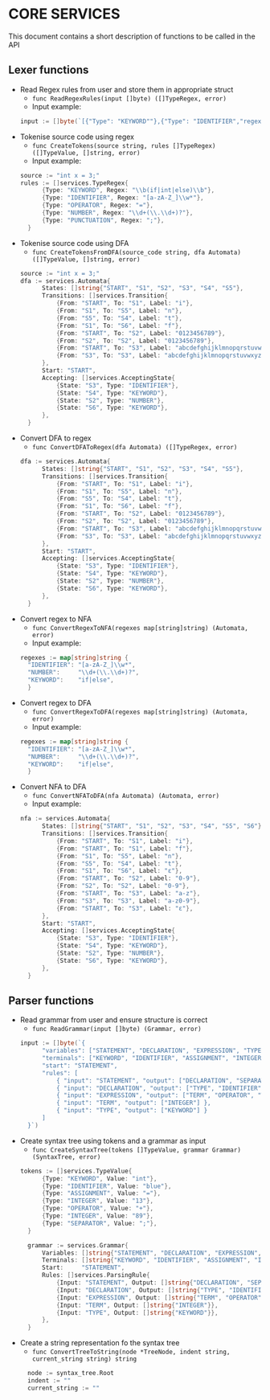# **CORE SERVICES**
This document contains a short description of functions to be called in the API
  
## Lexer functions
- Read Regex rules from user and store them in appropriate struct
  - `func ReadRegexRules(input []byte) ([]TypeRegex, error)`
  - Input example:  
  ```go
  input := []byte(`[{"Type": "KEYWORD""},{"Type": "IDENTIFIER","regex":"[a-zA-Z_]\\w*"}]`)
- Tokenise source code using regex
  - `func CreateTokens(source string, rules []TypeRegex) ([]TypeValue, []string, error) `
  - Input example:  
  ```go
  source := "int x = 3;"
  rules := []services.TypeRegex{
		{Type: "KEYWORD", Regex: "\\b(if|int|else)\\b"},  
		{Type: "IDENTIFIER", Regex: "[a-zA-Z_]\\w*"},
		{Type: "OPERATOR", Regex: "="},
		{Type: "NUMBER", Regex: "\\d+(\\.\\d+)?"},
		{Type: "PUNCTUATION", Regex: ";"},
	}
- Tokenise source code using DFA
  - `func CreateTokensFromDFA(source_code string, dfa Automata) ([]TypeValue, []string, error)`
  ```go
  source := "int x = 3;"
  dfa := services.Automata{
		States: []string{"START", "S1", "S2", "S3", "S4", "S5"},
		Transitions: []services.Transition{
			{From: "START", To: "S1", Label: "i"},
			{From: "S1", To: "S5", Label: "n"},
			{From: "S5", To: "S4", Label: "t"},
			{From: "S1", To: "S6", Label: "f"},
			{From: "START", To: "S2", Label: "0123456789"},
			{From: "S2", To: "S2", Label: "0123456789"},
			{From: "START", To: "S3", Label: "abcdefghijklmnopqrstuvwxyz"},
			{From: "S3", To: "S3", Label: "abcdefghijklmnopqrstuvwxyz0123456789"},
		},
		Start: "START",
		Accepting: []services.AcceptingState{
			{State: "S3", Type: "IDENTIFIER"},
			{State: "S4", Type: "KEYWORD"},
			{State: "S2", Type: "NUMBER"},
			{State: "S6", Type: "KEYWORD"},
		},
	}
- Convert DFA to regex
  - `func ConvertDFAToRegex(dfa Automata) ([]TypeRegex, error)`  
  ```go
  dfa := services.Automata{
		States: []string{"START", "S1", "S2", "S3", "S4", "S5"},
		Transitions: []services.Transition{
			{From: "START", To: "S1", Label: "i"},
			{From: "S1", To: "S5", Label: "n"},
			{From: "S5", To: "S4", Label: "t"},
			{From: "S1", To: "S6", Label: "f"},
			{From: "START", To: "S2", Label: "0123456789"},
			{From: "S2", To: "S2", Label: "0123456789"},
			{From: "START", To: "S3", Label: "abcdefghijklmnopqrstuvwxyz"},
			{From: "S3", To: "S3", Label: "abcdefghijklmnopqrstuvwxyz0123456789"},
		},
		Start: "START",
		Accepting: []services.AcceptingState{
			{State: "S3", Type: "IDENTIFIER"},
			{State: "S4", Type: "KEYWORD"},
			{State: "S2", Type: "NUMBER"},
			{State: "S6", Type: "KEYWORD"},
		},
	}
- Convert regex to NFA
  - `func ConvertRegexToNFA(regexes map[string]string) (Automata, error)`
  - Input example:
  ```go
  regexes := map[string]string {
    "IDENTIFIER": "[a-zA-Z_]\\w*",
    "NUMBER":     "\\d+(\\.\\d+)?",
    "KEYWORD":    "if|else",
	}
- Convert regex to DFA
  - `func ConvertRegexToDFA(regexes map[string]string) (Automata, error)`
  - Input example:
  ```go
  regexes := map[string]string {
    "IDENTIFIER": "[a-zA-Z_]\\w*",
    "NUMBER":     "\\d+(\\.\\d+)?",
    "KEYWORD":    "if|else",
	}
- Convert NFA to DFA
  - `func ConvertNFAToDFA(nfa Automata) (Automata, error)`
  - Input example:
  ```go
  nfa := services.Automata{
		States: []string{"START", "S1", "S2", "S3", "S4", "S5", "S6"},
		Transitions: []services.Transition{
			{From: "START", To: "S1", Label: "i"},
			{From: "START", To: "S1", Label: "f"},
			{From: "S1", To: "S5", Label: "n"},
			{From: "S5", To: "S4", Label: "t"},
			{From: "S1", To: "S6", Label: "ε"},
			{From: "START", To: "S2", Label: "0-9"},
			{From: "S2", To: "S2", Label: "0-9"},
			{From: "START", To: "S3", Label: "a-z"},
			{From: "S3", To: "S3", Label: "a-z0-9"},
			{From: "START", To: "S3", Label: "ε"},
		},
		Start: "START",
		Accepting: []services.AcceptingState{
			{State: "S3", Type: "IDENTIFIER"},
			{State: "S4", Type: "KEYWORD"},
			{State: "S2", Type: "NUMBER"},
			{State: "S6", Type: "KEYWORD"},
		},
	}

## Parser functions
- Read grammar from user and ensure structure is correct
  - `func ReadGrammar(input []byte) (Grammar, error)`
  ```go
  input := []byte(`{
		"variables": ["STATEMENT", "DECLARATION", "EXPRESSION", "TYPE", "TERM"],
		"terminals": ["KEYWORD", "IDENTIFIER", "ASSIGNMENT", "INTEGER", "OPERATOR", "SEPARATOR"],
		"start": "STATEMENT",
		"rules": [
			{ "input": "STATEMENT", "output": ["DECLARATION", "SEPARATOR"] },
			{ "input": "DECLARATION", "output": ["TYPE", "IDENTIFIER", "ASSIGNMENT", "EXPRESSION"] },
			{ "input": "EXPRESSION", "output": ["TERM", "OPERATOR", "TERM"] },
			{ "input": "TERM", "output": ["INTEGER"] },
			{ "input": "TYPE", "output": ["KEYWORD"] }
		]
	}`)
- Create syntax tree using tokens and a grammar as input
  - `func CreateSyntaxTree(tokens []TypeValue, grammar Grammar) (SyntaxTree, error)`
  ```go
  tokens := []services.TypeValue{
		{Type: "KEYWORD", Value: "int"},
		{Type: "IDENTIFIER", Value: "blue"},
		{Type: "ASSIGNMENT", Value: "="},
		{Type: "INTEGER", Value: "13"},
		{Type: "OPERATOR", Value: "+"},
		{Type: "INTEGER", Value: "89"},
		{Type: "SEPARATOR", Value: ";"},
	}

	grammar := services.Grammar{
		Variables: []string{"STATEMENT", "DECLARATION", "EXPRESSION", "TYPE", "TERM"},
		Terminals: []string{"KEYWORD", "IDENTIFIER", "ASSIGNMENT", "INTEGER", "OPERATOR", "SEPARATOR"},
		Start:     "STATEMENT",
		Rules: []services.ParsingRule{
			{Input: "STATEMENT", Output: []string{"DECLARATION", "SEPARATOR"}},
			{Input: "DECLARATION", Output: []string{"TYPE", "IDENTIFIER", "ASSIGNMENT", "EXPRESSION"}},
			{Input: "EXPRESSION", Output: []string{"TERM", "OPERATOR", "TERM"}},
			{Input: "TERM", Output: []string{"INTEGER"}},
			{Input: "TYPE", Output: []string{"KEYWORD"}},
		},
	}
- Create a string representation fo the syntax tree
  - `func ConvertTreeToString(node *TreeNode, indent string, current_string string) string`
  ```go
	node := syntax_tree.Root
	indent := ""
	current_string := ""